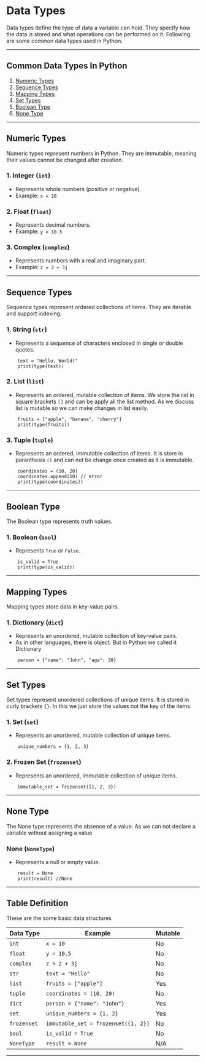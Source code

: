 # Data Types

Data types define the type of data a variable can hold. They specify how the data is stored and what operations can be performed on it. Following are some common data types used in Python.

---

## Common Data Types In Python

1. [Numeric Types](#numeric-types)
2. [Sequence Types](#sequence-types)
3. [Mapping Types](#mapping-types)
4. [Set Types](#set-types)
5. [Boolean Type](#boolean-type)
6. [None Type](#none-type)

---

## Numeric Types

Numeric types represent numbers in Python. They are immutable, meaning their values cannot be changed after creation.

### 1. **Integer (`int`)**

- Represents whole numbers (positive or negative).
- Example: `x = 10`

### 2. **Float (`float`)**

- Represents decimal numbers.
- Example: `y = 10.5`

### 3. **Complex (`complex`)**

- Represents numbers with a real and imaginary part.
- Example: `z = 2 + 3j`

---

## Sequence Types

Sequence types represent ordered collections of items. They are iterable and support indexing.

### 1. **String (`str`)**

- Represents a sequence of characters enclosed in single or double quotes.

```Example:
    text = "Hello, World!"
    print(type(text))
```

### 2. **List (`list`)**

- Represents an ordered, mutable collection of items. We store the list in square brackets `[]` and can be apply all the list method. As we discuss list is mutable so we can make changes in list easily.

```Example:
    fruits = ["apple", "banana", "cherry"]
    print(type(fruits))
```

### 3. **Tuple (`tuple`)**

- Represents an ordered, immutable collection of items. It is store in paranthesis `()` and can not be change once created as it is immutable.

```Example:
    coordinates = (10, 20)
    coordinates.append(10) // error
    print(type(coordinates))
```

---

## Boolean Type

The Boolean type represents truth values.

### 1. **Boolean (`bool`)**

- Represents `True` or `False`.

```
    is_valid = True
    print(type(is_valid))
```

---

## Mapping Types

Mapping types store data in key-value pairs.

### 1. **Dictionary (`dict`)**

- Represents an unordered, mutable collection of key-value pairs.
- As in other languages, there is object. But in Python we called it Dictionary

```
    person = {"name": "John", "age": 30}
```

---

## Set Types

Set types represent unordered collections of unique items. It is stored in curly brackets `{}`. In this we just store the values not the key of the items.

### 1. **Set (`set`)**

- Represents an unordered, mutable collection of unique items.

```
    unique_numbers = {1, 2, 3}
```

### 2. **Frozen Set (`frozenset`)**

- Represents an unordered, immutable collection of unique items.

```
    immutable_set = frozenset({1, 2, 3})
```

---

## None Type

The None type represents the absence of a value. As we can not declare a variable without assigning a value

### **None (`NoneType`)**

- Represents a null or empty value.

```
    result = None
    print(result) //None

```

---

## Table Definition

These are the some basic data structures

| Data Type   | Example                             | Mutable |
| ----------- | ----------------------------------- | ------- |
| `int`       | `x = 10`                            | No      |
| `float`     | `y = 10.5`                          | No      |
| `complex`   | `z = 2 + 3j`                        | No      |
| `str`       | `text = "Hello"`                    | No      |
| `list`      | `fruits = ["apple"]`                | Yes     |
| `tuple`     | `coordinates = (10, 20)`            | No      |
| `dict`      | `person = {"name": "John"}`         | Yes     |
| `set`       | `unique_numbers = {1, 2}`           | Yes     |
| `frozenset` | `immutable_set = frozenset({1, 2})` | No      |
| `bool`      | `is_valid = True`                   | No      |
| `NoneType`  | `result = None`                     | N/A     |

---


